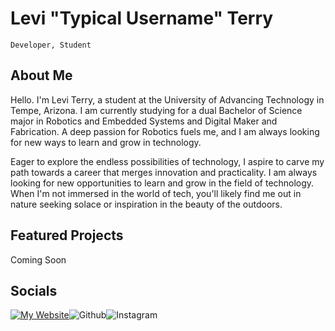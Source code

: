 # Levi "Typical Username" Terry
`Developer, Student`
<!--![visitors](https://visitor-badge.glitch.me/badge?page_id=page.id) -->

## About Me
Hello. I'm Levi Terry, a student at the University of Advancing Technology in Tempe, Arizona. I am currently studying for a dual Bachelor of Science major in Robotics and Embedded Systems and Digital Maker and Fabrication. A deep passion for Robotics fuels me, and I am always looking for new ways to learn and grow in technology. 

Eager to explore the endless possibilities of technology, I aspire to carve my path towards a career that merges innovation and practicality. I am always looking for new opportunities to learn and grow in the field of technology. When I'm not immersed in the world of tech, you'll likely find me out in nature seeking solace or inspiration in the beauty of the outdoors.

## Featured Projects
<div style="display: grid; grid-template-columns: 1fr auto;">
  <div>
    Coming Soon
  </div>
</div>

## Socials
  <!-- Custom Badges: custom-icons-badges.demolab.com -->
<div style="display: flex; flex-direction: row;">
  <a href="https://leviterry.dev">
    <img alt="My Website" title="View My Portfolio" src="https://custom-icon-badges.demolab.com/badge/My%20Website-0047ab?style=for-the-badge&logo=globe&logoColor=white">
  </a>
  <img alt="Github" title="My GIthub.. Wait a sec..." src="https://img.shields.io/badge/Github-%23181717?style=for-the-badge&logo=github&logoColor=white&link=https%3A%2F%2Fgithub.com%2FTypcial-Username" >
  <img alt="Instagram" title="View My Instagram" src="https://img.shields.io/badge/Instagram-dd2a7b?style=for-the-badge&logo=instagram&logoColor=white&link=https%3A%2F%2Finstagram.com%2Flevi.terry1" >
</div>
